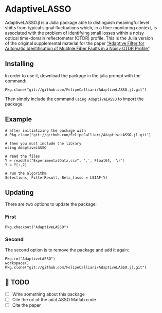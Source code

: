 # AdaptiveLASSO

AdaptiveLASSO.jl is a Julia package able to distinguish meaningful level shifts from typical signal fluctuations which, in a fiber monitoring context, is associated with the problem of identifying small losses within a noisy optical time-domain reflectometer (OTDR) profile. This is the Julia version of the original supplemental material for the paper ["Adaptive Filter for Automatic Identification of Mulitple Fiber Faults in a Noisy OTDR Profile"][linkartigo].

<!---
This package is a port of a Matlab code from ["adaLASSO Matlab Code"][linkcodematlab].


--->

## Installing

In order to use it, download the package in the julia prompt with the command:
```
Pkg.clone("git://github.com/FelipeCalliari/AdaptiveLASSO.jl.git")
```

Then simply include the command `using AdaptiveLASSO` to import the package.

## Example

```
# after initializing the package with
# Pkg.clone("git://github.com/FelipeCalliari/AdaptiveLASSO.jl.git")

# then you must include the library
using AdaptiveLASSO

# read the files
Y = readdlm("ExperimentalData.csv", ',', Float64, '\r')
Y = Y[:,2]

# run the algorithm
Selections, FilterResult, Beta_lasso = LSIAF(Y)
```

## Updating

There are two options to update the package:

### First

```
Pkg.checkout("AdaptiveLASSO")
```

### Second

The second option is to remove the package and add it again:

```
Pkg.rm("AdaptiveLASSO")
workspace()
Pkg.clone("git://github.com/FelipeCalliari/AdaptiveLASSO.jl.git")
```

## :blue_book: TODO

- [ ] Write something about this package
- [ ] Cite the url of the adaLASSO Matlab code
- [ ] Cite the paper

[linkcodematlab]: https://github.com/Tungstenio/
[linkartigo]: http://ieeexplore.ieee.org/document/7471419/
